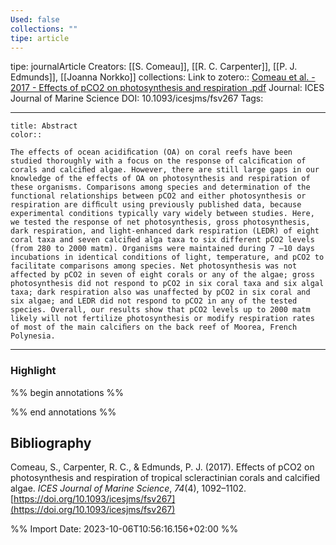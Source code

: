```yaml
---
Used: false
collections: ""
tipe: article
---
```

tipe: journalArticle
Creators: [[S. Comeau]], [[R. C. Carpenter]], [[P. J. Edmunds]], [[Joanna Norkko]]
collections: 
Link to zotero:: [Comeau et al. - 2017 - Effects of pCO2 on photosynthesis and respiration .pdf](zotero://select/library/items/A4YWP3YS)
Journal: ICES Journal of Marine Science
DOI: 10.1093/icesjms/fsv267
Tags: 

---
```ad-note
title: Abstract
color:: 

The effects of ocean acidiﬁcation (OA) on coral reefs have been studied thoroughly with a focus on the response of calciﬁcation of corals and calciﬁed algae. However, there are still large gaps in our knowledge of the effects of OA on photosynthesis and respiration of these organisms. Comparisons among species and determination of the functional relationships between pCO2 and either photosynthesis or respiration are difﬁcult using previously published data, because experimental conditions typically vary widely between studies. Here, we tested the response of net photosynthesis, gross photosynthesis, dark respiration, and light-enhanced dark respiration (LEDR) of eight coral taxa and seven calciﬁed alga taxa to six different pCO2 levels (from 280 to 2000 matm). Organisms were maintained during 7 –10 days incubations in identical conditions of light, temperature, and pCO2 to facilitate comparisons among species. Net photosynthesis was not affected by pCO2 in seven of eight corals or any of the algae; gross photosynthesis did not respond to pCO2 in six coral taxa and six algal taxa; dark respiration also was unaffected by pCO2 in six coral and six algae; and LEDR did not respond to pCO2 in any of the tested species. Overall, our results show that pCO2 levels up to 2000 matm likely will not fertilize photosynthesis or modify respiration rates of most of the main calciﬁers on the back reef of Moorea, French Polynesia.

```

---
### Highlight

%% begin annotations %%

%% end annotations %%

## Bibliography

Comeau, S., Carpenter, R. C., & Edmunds, P. J. (2017). Effects of pCO2 on photosynthesis and respiration of tropical scleractinian corals and calcified algae. _ICES Journal of Marine Science_, _74_(4), 1092–1102. [https://doi.org/10.1093/icesjms/fsv267](https://doi.org/10.1093/icesjms/fsv267)

%% Import Date: 2023-10-06T10:56:16.156+02:00 %%
